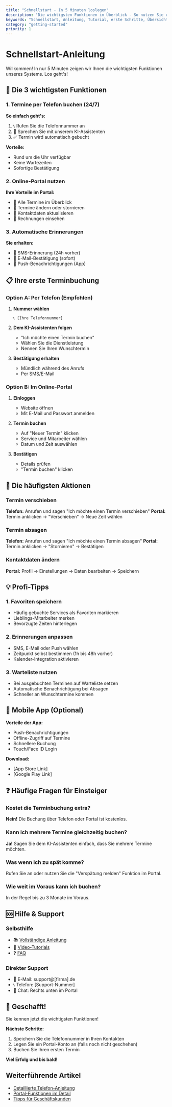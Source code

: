 ```yaml
---
title: "Schnellstart - In 5 Minuten loslegen"
description: "Die wichtigsten Funktionen im Überblick - So nutzen Sie unser System optimal"
keywords: "Schnellstart, Anleitung, Tutorial, erste Schritte, Übersicht"
category: "getting-started"
priority: 1
---
```


# Schnellstart-Anleitung

Willkommen! In nur 5 Minuten zeigen wir Ihnen die wichtigsten Funktionen unseres Systems. Los geht's!

## 🚀 Die 3 wichtigsten Funktionen

### 1. Termine per Telefon buchen (24/7)
**So einfach geht's:**
1. 📞 Rufen Sie die Telefonnummer an
2. 🤖 Sprechen Sie mit unserem KI-Assistenten
3. ✅ Termin wird automatisch gebucht

**Vorteile:**
- Rund um die Uhr verfügbar
- Keine Wartezeiten
- Sofortige Bestätigung

### 2. Online-Portal nutzen
**Ihre Vorteile im Portal:**
- 📅 Alle Termine im Überblick
- 🔄 Termine ändern oder stornieren
- 📧 Kontaktdaten aktualisieren
- 📄 Rechnungen einsehen

### 3. Automatische Erinnerungen
**Sie erhalten:**
- 📱 SMS-Erinnerung (24h vorher)
- 📧 E-Mail-Bestätigung (sofort)
- 🔔 Push-Benachrichtigungen (App)

## 📋 Ihre erste Terminbuchung

### Option A: Per Telefon (Empfohlen)

1. **Nummer wählen**
   ```
   📞 [Ihre Telefonnummer]
   ```

2. **Dem KI-Assistenten folgen**
   - "Ich möchte einen Termin buchen"
   - Wählen Sie die Dienstleistung
   - Nennen Sie Ihren Wunschtermin

3. **Bestätigung erhalten**
   - Mündlich während des Anrufs
   - Per SMS/E-Mail

### Option B: Im Online-Portal

1. **Einloggen**
   - Website öffnen
   - Mit E-Mail und Passwort anmelden

2. **Termin buchen**
   - Auf "Neuer Termin" klicken
   - Service und Mitarbeiter wählen
   - Datum und Zeit auswählen

3. **Bestätigen**
   - Details prüfen
   - "Termin buchen" klicken

## 🎯 Die häufigsten Aktionen

### Termin verschieben
**Telefon:** Anrufen und sagen "Ich möchte einen Termin verschieben"
**Portal:** Termin anklicken → "Verschieben" → Neue Zeit wählen

### Termin absagen
**Telefon:** Anrufen und sagen "Ich möchte einen Termin absagen"
**Portal:** Termin anklicken → "Stornieren" → Bestätigen

### Kontaktdaten ändern
**Portal:** Profil → Einstellungen → Daten bearbeiten → Speichern

## 💡 Profi-Tipps

### 1. Favoriten speichern
- Häufig gebuchte Services als Favoriten markieren
- Lieblings-Mitarbeiter merken
- Bevorzugte Zeiten hinterlegen

### 2. Erinnerungen anpassen
- SMS, E-Mail oder Push wählen
- Zeitpunkt selbst bestimmen (1h bis 48h vorher)
- Kalender-Integration aktivieren

### 3. Warteliste nutzen
- Bei ausgebuchten Terminen auf Warteliste setzen
- Automatische Benachrichtigung bei Absagen
- Schneller an Wunschtermine kommen

## 📱 Mobile App (Optional)

**Vorteile der App:**
- Push-Benachrichtigungen
- Offline-Zugriff auf Termine
- Schnellere Buchung
- Touch/Face ID Login

**Download:**
- [App Store Link]
- [Google Play Link]

## ❓ Häufige Fragen für Einsteiger

### Kostet die Terminbuchung extra?
**Nein!** Die Buchung über Telefon oder Portal ist kostenlos.

### Kann ich mehrere Termine gleichzeitig buchen?
**Ja!** Sagen Sie dem KI-Assistenten einfach, dass Sie mehrere Termine möchten.

### Was wenn ich zu spät komme?
Rufen Sie an oder nutzen Sie die "Verspätung melden" Funktion im Portal.

### Wie weit im Voraus kann ich buchen?
In der Regel bis zu 3 Monate im Voraus.

## 🆘 Hilfe & Support

### Selbsthilfe
- 📚 [Vollständige Anleitung](/help/guide/complete)
- 🎥 [Video-Tutorials](/help/videos)
- ❓ [FAQ](/help/faq)

### Direkter Support
- 📧 E-Mail: support@[firma].de
- 📞 Telefon: [Support-Nummer]
- 💬 Chat: Rechts unten im Portal

## 🎉 Geschafft!

Sie kennen jetzt die wichtigsten Funktionen! 

**Nächste Schritte:**
1. Speichern Sie die Telefonnummer in Ihren Kontakten
2. Legen Sie ein Portal-Konto an (falls noch nicht geschehen)
3. Buchen Sie Ihren ersten Termin

**Viel Erfolg und bis bald!**

## Weiterführende Artikel
- [Detaillierte Telefon-Anleitung](/help/appointments/phone-booking)
- [Portal-Funktionen im Detail](/help/portal/features)
- [Tipps für Geschäftskunden](/help/business/tips)